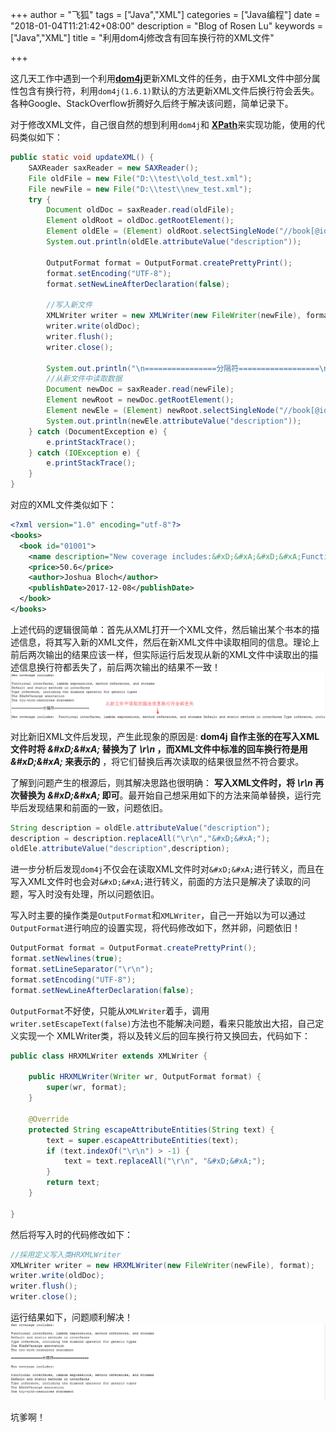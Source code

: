 +++
author = "飞狐"
tags = ["Java","XML"]
categories = ["Java编程"]
date = "2018-01-04T11:21:42+08:00"
description = "Blog of Rosen Lu"
keywords = ["Java","XML"]
title = "利用dom4j修改含有回车换行符的XML文件"

+++

这几天工作中遇到一个利用[**dom4j**](https://dom4j.github.io/)更新XML文件的任务，由于XML文件中部分属性包含有换行符，利用`dom4j(1.6.1)`默认的方法更新XML文件后换行符会丢失。 各种Google、StackOverflow折腾好久后终于解决该问题，简单记录下。

<!--more-->

对于修改XML文件，自己很自然的想到利用`dom4j`和 [**XPath**](https://en.wikipedia.org/wiki/XPath)来实现功能，使用的代码类似如下：

```java
public static void updateXML() {
	SAXReader saxReader = new SAXReader();
	File oldFile = new File("D:\\test\\old_test.xml");
	File newFile = new File("D:\\test\\new_test.xml");
	try {
		Document oldDoc = saxReader.read(oldFile);
		Element oldRoot = oldDoc.getRootElement();
		Element oldEle = (Element) oldRoot.selectSingleNode("//book[@id='01001']/name");
		System.out.println(oldEle.attributeValue("description"));
		
		OutputFormat format = OutputFormat.createPrettyPrint();
		format.setEncoding("UTF-8");
		format.setNewLineAfterDeclaration(false);
		
		//写入新文件
		XMLWriter writer = new XMLWriter(new FileWriter(newFile), format);
		writer.write(oldDoc);
		writer.flush();
		writer.close();

		System.out.println("\n================分隔符==================\n");
		//从新文件中读取数据
		Document newDoc = saxReader.read(newFile);
		Element newRoot = newDoc.getRootElement();
		Element newEle = (Element) newRoot.selectSingleNode("//book[@id='01001']/name");
		System.out.println(newEle.attributeValue("description"));
	} catch (DocumentException e) {
		e.printStackTrace();
	} catch (IOException e) {
		e.printStackTrace();
	}
}
```
对应的XML文件类似如下：
```xml
<?xml version="1.0" encoding="utf-8"?>
<books>
  <book id="01001">
    <name description="New coverage includes:&#xD;&#xA;&#xD;&#xA;Functional interfaces, lambda expressions, method references, and streams&#xD;&#xA;Default and static methods in interfaces&#xD;&#xA;Type inference, including the diamond operator for generic types&#xD;&#xA;The @SafeVarargs annotation&#xD;&#xA;The try-with-resources statement">Effective Java</name>
    <price>50.6</price>
    <author>Joshua Bloch</author>
    <publishDate>2017-12-08</publishDate>
  </book>
</books>
```
上述代码的逻辑很简单：首先从XML打开一个XML文件，然后输出某个书本的描述信息，将其写入新的XML文件，然后在新XML文件中读取相同的信息。理论上前后两次输出的结果应该一样，但实际运行后发现从新的XML文件中读取出的描述信息换行符都丢失了，前后两次输出的结果不一致！  
!["新旧XML文件的输出格式不同"](/blog_img/update-xml-file-has-line-breaks-using-dom4j/dom4j_incorrect_output.png "新旧XML文件的输入格式不同") 

对比新旧XML文件后发现，产生此现象的原因是: **dom4j 自作主张的在写入XML文件时将 *\&#xD;\&#xA;* 替换为了 *\r\n* ，而XML文件中标准的回车换行符是用 *\&#xD;\&#xA;* 来表示的** ，将它们替换后再次读取的结果很显然不符合要求。

了解到问题产生的根源后，则其解决思路也很明确： **写入XML文件时，将 *\r\n* 再次替换为 *\&#xD;\&#xA;* 即可**。最开始自己想采用如下的方法来简单替换，运行完毕后发现结果和前面的一致，问题依旧。
```java
String description = oldEle.attributeValue("description");
description = description.replaceAll("\r\n","&#xD;&#xA;");
oldEle.attributeValue("description",description);
```
进一步分析后发现`dom4j`不仅会在读取XML文件时对`&#xD;&#xA;`进行转义，而且在写入XML文件时也会对`&#xD;&#xA;`进行转义，前面的方法只是解决了读取的问题，写入时没有处理，所以问题依旧。

写入时主要的操作类是`OutputFormat`和`XMLWriter`，自己一开始以为可以通过`OutputFormat`进行响应的设置实现，将代码修改如下，然并卵，问题依旧！
```java
OutputFormat format = OutputFormat.createPrettyPrint();
format.setNewlines(true);
format.setLineSeparator("\r\n");
format.setEncoding("UTF-8");
format.setNewLineAfterDeclaration(false);
```

`OutputFormat`不好使，只能从`XMLWriter`着手，调用`writer.setEscapeText(false)`方法也不能解决问题，看来只能放出大招，自己定义实现一个 XMLWriter类，将以及转义后的回车换行符又换回去，代码如下：

```java
public class HRXMLWriter extends XMLWriter {

	public HRXMLWriter(Writer wr, OutputFormat format) {
		super(wr, format);
	}

	@Override
	protected String escapeAttributeEntities(String text) {
		text = super.escapeAttributeEntities(text);
		if (text.indexOf("\r\n") > -1) {
			text = text.replaceAll("\r\n", "&#xD;&#xA;");
		}
		return text;
	}

}
```
然后将写入时的代码修改如下：
```java
//採用定义写入类HRXMLWriter
XMLWriter writer = new HRXMLWriter(new FileWriter(newFile), format);
writer.write(oldDoc);
writer.flush();
writer.close();
```
运行结果如下，问题顺利解决！  
!["新旧XML文件的输出格式相同"](/blog_img/update-xml-file-has-line-breaks-using-dom4j/dom4j_correct_output.png "新旧XML文件的输入格式相同")   

坑爹啊！